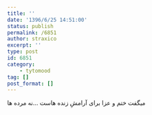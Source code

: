 ```yaml
---
title: ''
date: '1396/6/25 14:51:00'
status: publish
permalink: /6851
author: straxico
excerpt: ''
type: post
id: 6851
category:
    - tytomood
tag: []
post_format: []
---
```

میگفت ختم و عزا برای آرامشِ زنده هاست …نه مرده ها